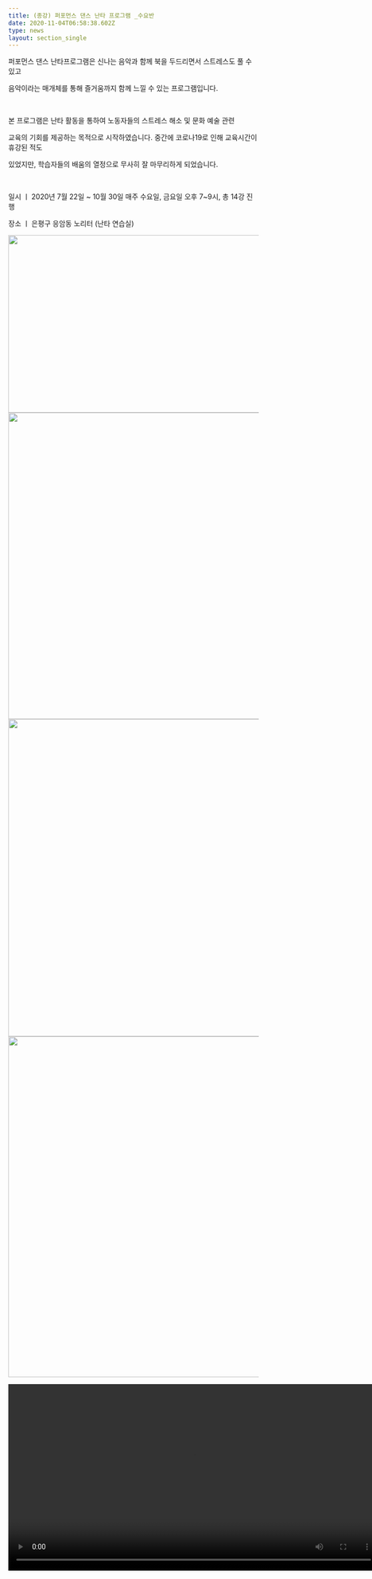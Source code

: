 ```yaml
---
title: (종강) 퍼포먼스 댄스 난타 프로그램 _수요반
date: 2020-11-04T06:58:38.602Z
type: news
layout: section_single
---
```

<p>퍼포먼스 댄스 난타프로그램은 신나는 음악과 함께 북을 두드리면서 스트레스도 풀 수 있고</p>
<p>음악이라는 매개체를 통해 즐거움까지 함께 느낄 수 있는 프로그램입니다.</p>
<p>&nbsp;</p>
<p>본 프로그램은 난타 활동을 통하여 노동자들의 스트레스 해소 및 문화 예술 관련</p>
<p>교육의 기회를 제공하는 목적으로 시작하였습니다. 중간에 코로나19로 인해 교육시간이 휴강된 적도</p>
<p>있었지만, 학습자들의 배움의 열정으로 무사히 잘 마무리하게 되었습니다.</p>
<p>&nbsp;</p>
<p>일시 ㅣ 2020년 7월 22일 ~ 10월 30일 매주 수요일, 금요일 오후 7~9시, 총 14강 진행</p>
<p>장소 ㅣ 은평구 응암동 노리터 (난타 연습실)</p>
<p><img src="https://drive.tiny.cloud/1/engl1s97gj9hrxpoa7eh7z5f05ozxfm1box3nxkh4j7a43ei/a283f950-1d96-4dc4-97fa-142d1eb68b33" alt="" width="750" height="357" /><img src="https://drive.tiny.cloud/1/engl1s97gj9hrxpoa7eh7z5f05ozxfm1box3nxkh4j7a43ei/f9c09cc1-838e-4105-9e9a-c7c7a38bdb67" alt="" width="750" height="616" /><img src="https://drive.tiny.cloud/1/engl1s97gj9hrxpoa7eh7z5f05ozxfm1box3nxkh4j7a43ei/a3a221a7-89ed-42cc-b871-b296fbe5dcd5" alt="" width="750" height="638" /><img src="https://drive.tiny.cloud/1/engl1s97gj9hrxpoa7eh7z5f05ozxfm1box3nxkh4j7a43ei/4c43ec05-c139-4a72-8e98-0a2fbb651a04" alt="" width="750" height="685" /></p>
<p><video controls="controls" width="746" height="375">
<source src="https://drive.tiny.cloud/1/engl1s97gj9hrxpoa7eh7z5f05ozxfm1box3nxkh4j7a43ei/cfbb264f-8124-45c6-a760-a5561c9ea2e2" /></video></p>